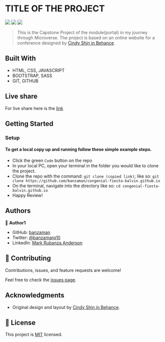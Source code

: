 # TITLE OF THE PROJECT

![](https://img.shields.io/badge/HTML-red)
![](https://img.shields.io/badge/SCSS-ff69b4)
![](https://img.shields.io/badge/JavaScript-yellow)

> This is the Capstone Project of the module(portal) in my journey through Microverse. The project is based on an online website for a conference designed by [Cindy Shin in Behance](https://www.behance.net/adagio07).

## Built With

- HTML, CSS, JAVASCRIPT
- BOOTSTRAP, SASS
- GIT, GITHUB

## Live share 

For live share here is the [link](https://banzaman.github.io/congenial-fiesta-balvin.github.io/)
## Getting Started

### Setup

#### To get a local copy up and running follow these simple example steps.

- Click the green `Code` button on the repo
- In your local PC, open your terminal in the folder you would like to clone the project.
- Clone the repo with the command: `git clone (copied link)`; like so: `git clone https://github.com/banzaman/congenial-fiesta-balvin.github.io`
- On the terminal, navigate into the directory like so: `cd congenial-fiesta-balvin.github.io`
- Happy Review!



## Authors

👤 **Author1**

- GitHub: [banzaman](https://github.com/banzaman)
- Twitter: [@banzamarq10](https://twitter.com/banzamarq10)
- LinkedIn: [Mark Rubanza Anderson](https://www.linkedin.com/in/mark-rubanza-anderson-4399a2211/)


## 🤝 Contributing

Contributions, issues, and feature requests are welcome!

Feel free to check the [issues page](https://github.com/banzaman/congenial-fiesta-balvin.github.io/issues).


## Acknowledgments

- Original design and layout by [Cindy Shin in Behance](https://www.behance.net/adagio07).


## 📝 License

This project is [MIT](./MIT.md) licensed.

